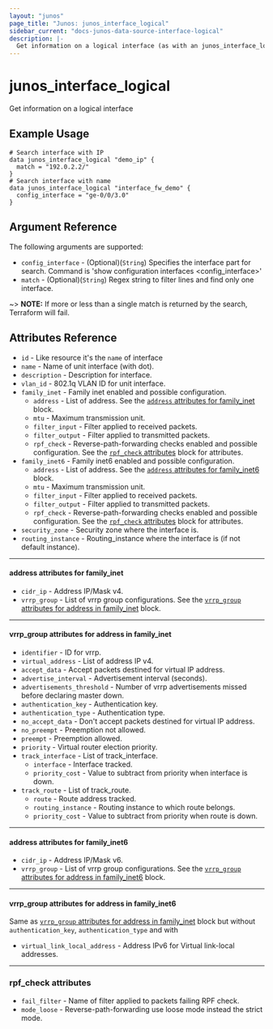 ```yaml
---
layout: "junos"
page_title: "Junos: junos_interface_logical"
sidebar_current: "docs-junos-data-source-interface-logical"
description: |-
  Get information on a logical interface (as with an junos_interface_logical resource import)
---
```


# junos_interface_logical

Get information on a logical interface

## Example Usage

```hcl
# Search interface with IP
data junos_interface_logical "demo_ip" {
  match = "192.0.2.2/"
}
# Search interface with name
data junos_interface_logical "interface_fw_demo" {
  config_interface = "ge-0/0/3.0"
}
```

## Argument Reference

The following arguments are supported:

* `config_interface` - (Optional)(`String`) Specifies the interface part for search. Command is 'show configuration interfaces <config_interface>'
* `match` - (Optional)(`String`) Regex string to filter lines and find only one interface.

~> **NOTE:** If more or less than a single match is returned by the search, Terraform will fail.

## Attributes Reference

* `id` - Like resource it's the `name` of interface
* `name` - Name of unit interface (with dot).
* `description` - Description for interface.
* `vlan_id` - 802.1q VLAN ID for unit interface.
* `family_inet` - Family inet enabled and possible configuration.
  * `address` - List of address. See the [`address` attributes for family_inet](#address-attributes-for-family_inet) block.
  * `mtu` - Maximum transmission unit.
  * `filter_input` - Filter applied to received packets.
  * `filter_output` - Filter applied to transmitted packets.
  * `rpf_check` - Reverse-path-forwarding checks enabled and possible configuration. See the [`rpf_check` attributes](#rpf_check-attributes) block for attributes.
* `family_inet6` - Family inet6 enabled and possible configuration.
  * `address` - List of address. See the [`address` attributes for family_inet6](#address-attributes-for-family_inet6) block.
  * `mtu` - Maximum transmission unit.
  * `filter_input` - Filter applied to received packets.
  * `filter_output` - Filter applied to transmitted packets.
  * `rpf_check` - Reverse-path-forwarding checks enabled and possible configuration. See the [`rpf_check` attributes](#rpf_check-attributes) block for attributes.
* `security_zone` - Security zone where the interface is.
* `routing_instance` - Routing_instance where the interface is (if not default instance).

---
#### address attributes for family_inet
* `cidr_ip` - Address IP/Mask v4.
* `vrrp_group` - List of vrrp group configurations. See the [`vrrp_group` attributes for address in family_inet](#vrrp_group-attributes-for-address-in-family_inet) block.

---
#### vrrp_group attributes for address in family_inet
* `identifier` - ID for vrrp.
* `virtual_address` - List of address IP v4.
* `accept_data` - Accept packets destined for virtual IP address.
* `advertise_interval` - Advertisement interval (seconds).
* `advertisements_threshold` - Number of vrrp advertisements missed before declaring master down.
* `authentication_key` - Authentication key.
* `authentication_type` - Authentication type.
* `no_accept_data` - Don't accept packets destined for virtual IP address.
* `no_preempt` - Preemption not allowed.
* `preempt` - Preemption allowed.
* `priority` - Virtual router election priority.
* `track_interface` - List of track_interface.
  * `interface` - Interface tracked.
  * `priority_cost` - Value to subtract from priority when interface is down.
* `track_route` - List of track_route.
  * `route` - Route address tracked.
  * `routing_instance` - Routing instance to which route belongs.
  * `priority_cost` - Value to subtract from priority when route is down.

---
#### address attributes for family_inet6
* `cidr_ip` - Address IP/Mask v6.
* `vrrp_group` - List of vrrp group configurations. See the [`vrrp_group` attributes for address in family_inet6](#vrrp_group-attributes-for-address-in-family_inet6) block.

---
#### vrrp_group attributes for address in family_inet6
Same as [`vrrp_group` attributes for address in family_inet](#vrrp_group-attributes-for-address-in-family_inet) block but without `authentication_key`, `authentication_type` and with  
* `virtual_link_local_address` - Address IPv6 for Virtual link-local addresses.

---
### rpf_check attributes
* `fail_filter` - Name of filter applied to packets failing RPF check.
* `mode_loose` - Reverse-path-forwarding use loose mode instead the strict mode.
